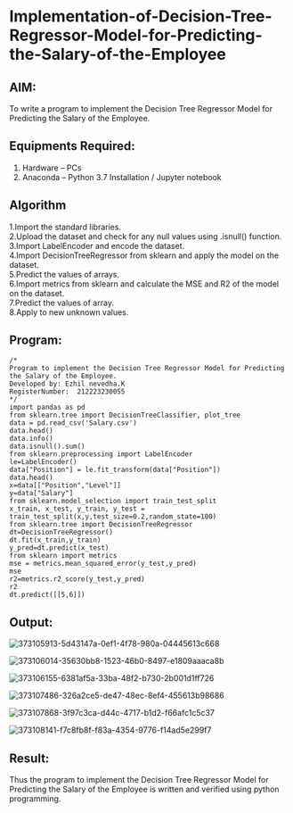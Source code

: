 # Implementation-of-Decision-Tree-Regressor-Model-for-Predicting-the-Salary-of-the-Employee

## AIM:
To write a program to implement the Decision Tree Regressor Model for Predicting the Salary of the Employee.

## Equipments Required:
1. Hardware – PCs
2. Anaconda – Python 3.7 Installation / Jupyter notebook

## Algorithm
1.Import the standard libraries.             
2.Upload the dataset and check for any null values using .isnull() function.            
3.Import LabelEncoder and encode the dataset.           
4.Import DecisionTreeRegressor from sklearn and apply the model on the dataset.                
5.Predict the values of arrays.             
6.Import metrics from sklearn and calculate the MSE and R2 of the model on the dataset.           
7.Predict the values of array.           
8.Apply to new unknown values.               

## Program:
```
/*
Program to implement the Decision Tree Regressor Model for Predicting the Salary of the Employee.
Developed by: Ezhil nevedha.K
RegisterNumber:  212223230055
*/
import pandas as pd
from sklearn.tree import DecisionTreeClassifier, plot_tree
data = pd.read_csv('Salary.csv')
data.head()
data.info()
data.isnull().sum()
from sklearn.preprocessing import LabelEncoder
le=LabelEncoder()
data["Position"] = le.fit_transform(data["Position"])
data.head()
x=data[["Position","Level"]]
y=data["Salary"]
from sklearn.model_selection import train_test_split
x_train, x_test, y_train, y_test = train_test_split(x,y,test_size=0.2,random_state=100)
from sklearn.tree import DecisionTreeRegressor
dt=DecisionTreeRegressor()
dt.fit(x_train,y_train)
y_pred=dt.predict(x_test)
from sklearn import metrics
mse = metrics.mean_squared_error(y_test,y_pred)
mse
r2=metrics.r2_score(y_test,y_pred)
r2
dt.predict([[5,6]])
```

## Output:
![373105913-5d43147a-0ef1-4f78-980a-04445613c668](https://github.com/user-attachments/assets/3c5dfb83-31de-4a01-83d2-a55970e7da15)

![373106014-35630bb8-1523-46b0-8497-e1809aaaca8b](https://github.com/user-attachments/assets/9d42122b-db8b-4fe9-b869-be831ade8c28)

![373106155-6381af5a-33ba-48f2-b730-2b001d1ff726](https://github.com/user-attachments/assets/49a6d0f3-016c-4487-9532-a5916309ee40)

![373107486-326a2ce5-de47-48ec-8ef4-455613b98686](https://github.com/user-attachments/assets/43597837-fa38-4b55-b594-c948ecea932a)

![373107868-3f97c3ca-d44c-4717-b1d2-f66afc1c5c37](https://github.com/user-attachments/assets/551bfd1c-58d2-41d3-bf30-9d71b2764ad1)

![373108141-f7c8fb8f-f83a-4354-9776-f14ad5e299f7](https://github.com/user-attachments/assets/17a1417a-dcf2-4ed6-a98b-91eb338e8bf5)



## Result:
Thus the program to implement the Decision Tree Regressor Model for Predicting the Salary of the Employee is written and verified using python programming.
